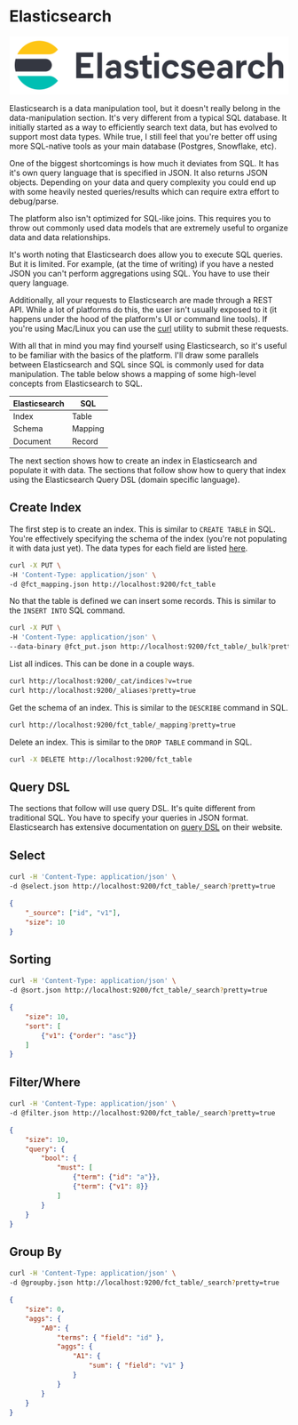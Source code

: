 # Elasticsearch

<img src="../images/elasticsearch-horizontal.png">

Elasticsearch is a data manipulation tool, but it doesn't really belong in the data-manipulation section. It's very different from a typical SQL database. It initially started as a way to efficiently search text data, but has evolved to support most data types. While true, I still feel that you're better off using more SQL-native tools as your main database (Postgres, Snowflake, etc).

One of the biggest shortcomings is how much it deviates from SQL. It has it's own query language that is specified in JSON. It also returns JSON objects. Depending on your data and query complexity you could end up with some heavily nested queries/results which can require extra effort to debug/parse.

The platform also isn't optimized for SQL-like joins. This requires you to throw out commonly used data models that are extremely useful to organize data and data relationships.

It's worth noting that Elasticsearch does allow you to execute SQL queries. But it is limited. For example, (at the time of writing) if you have a nested JSON you can't perform aggregations using SQL. You have to use their query language.

Additionally, all your requests to Elasticsearch are made through a REST API. While a lot of platforms do this, the user isn't usually exposed to it (it happens under the hood of the platform's UI or command line tools). If you're using Mac/Linux you can use the [curl](https://man7.org/linux/man-pages/man1/curl.1.html) utility to submit these requests.

With all that in mind you may find yourself using Elasticsearch, so it's useful to be familiar with the basics of the platform. I'll draw some parallels between Elasticsearch and SQL since SQL is commonly used for data manipulation. The table below shows a mapping of some high-level concepts from Elasticsearch to SQL.

<center>

| Elasticsearch | SQL |
| --- | --- |
| Index | Table |
| Schema | Mapping |
| Document | Record |

</center>

The next section shows how to create an index in Elasticsearch and populate it with data. The sections that follow show how to query that index using the Elasticsearch Query DSL (domain specific language).

## Create Index

The first step is to create an index. This is similar to `CREATE TABLE` in SQL. You're effectively specifying the schema of the index (you're not populating it with data just yet). The data types for each field are listed [here](https://www.elastic.co/guide/en/elasticsearch/reference/current/mapping-types.html).

```bash
curl -X PUT \
-H 'Content-Type: application/json' \
-d @fct_mapping.json http://localhost:9200/fct_table
```

No that the table is defined we can insert some records. This is similar to the `INSERT INTO` SQL command.

```bash
curl -X PUT \
-H 'Content-Type: application/json' \
--data-binary @fct_put.json http://localhost:9200/fct_table/_bulk?pretty=true
```

List all indices. This can be done in a couple ways.

```bash
curl http://localhost:9200/_cat/indices?v=true
curl http://localhost:9200/_aliases?pretty=true
```

Get the schema of an index. This is similar to the `DESCRIBE` command in SQL.

```bash
curl http://localhost:9200/fct_table/_mapping?pretty=true
```

Delete an index. This is similar to the `DROP TABLE` command in SQL.

```bash
curl -X DELETE http://localhost:9200/fct_table 
```

## Query DSL

The sections that follow will use query DSL. It's quite different from traditional SQL. You have to specify your queries in JSON format. Elasticsearch has extensive documentation on [query DSL](https://www.elastic.co/guide/en/elasticsearch/reference/current/query-dsl.html) on their website.

## Select

```bash
curl -H 'Content-Type: application/json' \
-d @select.json http://localhost:9200/fct_table/_search?pretty=true
```

```json
{
    "_source": ["id", "v1"],
    "size": 10
}
```

## Sorting

```bash
curl -H 'Content-Type: application/json' \
-d @sort.json http://localhost:9200/fct_table/_search?pretty=true
```

```json
{
    "size": 10,
    "sort": [
        {"v1": {"order": "asc"}}
    ]
}
```

## Filter/Where

```bash
curl -H 'Content-Type: application/json' \
-d @filter.json http://localhost:9200/fct_table/_search?pretty=true
```

```json
{
    "size": 10,
    "query": {
        "bool": {
            "must": [
                {"term": {"id": "a"}},
                {"term": {"v1": 8}}
            ]
        }
    }
}
```

## Group By

```bash
curl -H 'Content-Type: application/json' \
-d @groupby.json http://localhost:9200/fct_table/_search?pretty=true
```

```json
{
    "size": 0,
    "aggs": {
        "A0": {
            "terms": { "field": "id" },
            "aggs": {
                "A1": {
                    "sum": { "field": "v1" }
                }
            }
        }
    }
}
```
